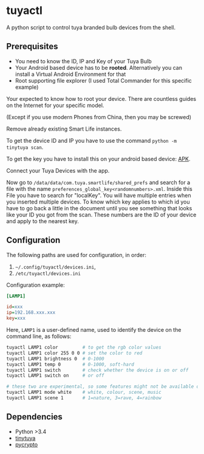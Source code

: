 # tuyactl

A python script to control tuya branded bulb devices from the shell.

## Prerequisites

* You need to know the ID, IP and Key of your Tuya Bulb
* Your Android based device has to be **rooted**. Alternatively you can install a Virtual Android Environment for that
* Root supporting file explorer (I used Total Commander for this specific example)

Your expected to know how to root your device. There are countless guides on the Internet for your specific model.

(Except if you use modern Phones from China, then you may be screwed)

Remove already existing Smart Life instances.

To get the device ID and IP you have to use the command `python -m tinytuya scan`.

To get the key you have to install this on your android based device: [APK](https://www.apkmirror.com/apk/volcano-technology-limited/smart-life-smart-living/smart-life-smart-living-3-7-2-release/smart-life-smart-living-3-7-2-android-apk-download/download/).

Connect your Tuya Devices with the app.

Now go to `/data/data/com.tuya.smartlife/shared_prefs` and search for a file with the name `preferences_global_key<randomnumbers>.xml`.
Inside this File you have to search for "localKey". You will have multiple entries when you inserted multiple devices. 
To know which key applies to which id you have to go back a little in the document until you see something that looks like your ID you got from the scan.
These numbers are the ID of your device and apply to the nearest key.

## Configuration

The following paths are used for configuration, in order:

1. `~/.config/tuyactl/devices.ini`,
2. `/etc/tuyactl/devices.ini`

Configuration example:

```ini
[LAMP1]

id=xxx
ip=192.168.xxx.xxx
key=xxx
```

Here, `LAMP1` is a user-defined name, used to identify the device on the command line, as follows:

```sh
tuyactl LAMP1 color         # to get the rgb color values
tuyactl LAMP1 color 255 0 0 # set the color to red
tuyactl LAMP1 brightness 0  # 0-1000
tuyactl LAMP1 temp 0        # 0-1000, soft-hard
tuyactl LAMP1 switch        # check whether the device is on or off
tuyactl LAMP1 switch on     # or off

# these two are experimental, so some features might not be available on your device
tuyactl LAMP1 mode white    # white, colour, scene, music
tuyactl LAMP1 scene 1       # 1=nature, 3=rave, 4=rainbow
```

## Dependencies
* Python >3.4
* [tinytuya](https://pypi.org/project/tinytuya/)
* [pycrypto](https://pypi.org/project/pycrypto/)
